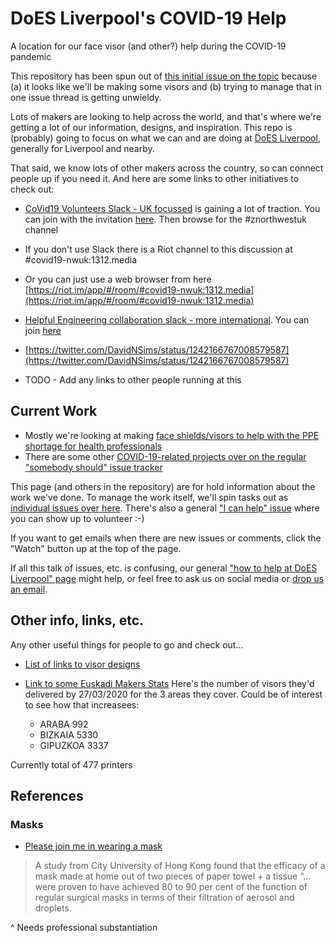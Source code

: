 # DoES Liverpool's COVID-19 Help

A location for our face visor (and other?) help during the COVID-19 pandemic

This repository has been spun out of [this initial issue on the topic](https://github.com/DoESLiverpool/somebody-should/issues/1415) because (a) it looks like we'll be making some visors and (b) trying to manage that in one issue thread is getting unwieldy.

Lots of makers are looking to help across the world, and that's where we're getting a lot of our information, designs, and inspiration.  This repo is (probably) going to focus on what we can and are doing at [DoES Liverpool](https://doesliverpool.com), generally for Liverpool and nearby.

That said, we know lots of other makers across the country, so can connect people up if you need it.  And here are some links to other initiatives to check out:

  * [CoVid19 Volunteers Slack - UK focussed](https://covid-19volunteersuk.slack.com) is gaining a lot of traction. You can join with the invitation [here](https://join.slack.com/t/covid-19volunteersuk/shared_invite/zt-czz3p6vp-6zyuIcrbZBIJw1LdiTbffw5). Then browse for the #znorthwestuk channel
  * If you don't use Slack there is a Riot channel to this discussion at #covid19-nwuk:1312.media
  * Or you can just use a web browser from here [https://riot.im/app/#/room/#covid19-nwuk:1312.media](https://riot.im/app/#/room/#covid19-nwuk:1312.media)
  
   * [Helpful Engineering collaboration slack - more international](https://helpfulengineering.slack.com). You can join [here](https://join.slack.com/t/helpfulengineering/shared_invite/zt-d6ytoynb-_tJjyC7oEd4fT8L0I8ug8Q)

  * [https://twitter.com/DavidNSims/status/1242166767008579587](https://twitter.com/DavidNSims/status/1242166767008579587)
  * TODO - Add any links to other people running at this

## Current Work

  * Mostly we're looking at making [face shields/visors to help with the PPE shortage for health professionals](FaceShield.md)
  * There are some other [COVID-19-related projects over on the regular "somebody should" issue tracker](https://github.com/DoESLiverpool/somebody-should/labels/COVID-19)

This page (and others in the repository) are for hold information about the work we've done.  To manage the work itself, we'll spin tasks out as [individual issues over here](https://github.com/DoESLiverpool/covid19/issues).  There's also a general ["I can help" issue](https://github.com/DoESLiverpool/covid19/issues/1) where you can show up to volunteer :-)

If you want to get emails when there are new issues or comments, click the "Watch" button up at the top of the page.

If all this talk of issues, etc. is confusing, our general ["how to help at DoES Liverpool" page](https://doesliverpool.com/make-things-better/) might help, or feel free to ask us on social media or [drop us an email](mailto:hello@doesliverpool.com).

## Other info, links, etc.

Any other useful things for people to go and check out...

 * [List of links to visor designs](https://blog.adafruit.com/2020/03/27/3d-printing-face-shields-and-you-can-too-via-joeltelling/)
 * [Link to some Euskadi Makers Stats](https://covideuskadi.net/hitos/)
  Here's the number of visors they'd delivered by 27/03/2020 for the 3 areas they cover. Could be of interest to see how that  increasees:
 
     * ARABA 992
     * BIZKAIA 5330
     * GIPUZKOA 3337
 
  Currently total of 477 printers

## References

### Masks

* [Please join me in wearing a mask](https://medium.com/@thejanellemj/please-join-me-in-wearing-a-mask-71e0e3f4fe4a)

>A study from City University of Hong Kong found that the efficacy of a mask made at home out of two pieces of paper towel + a tissue “…were proven to have achieved 80 to 90 per cent of the function of regular surgical masks in terms of their filtration of aerosol and droplets.

^ Needs professional substantiation
